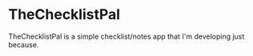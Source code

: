 # TheChecklistPal
TheChecklistPal is a simple checklist/notes app that I'm developing just because.
